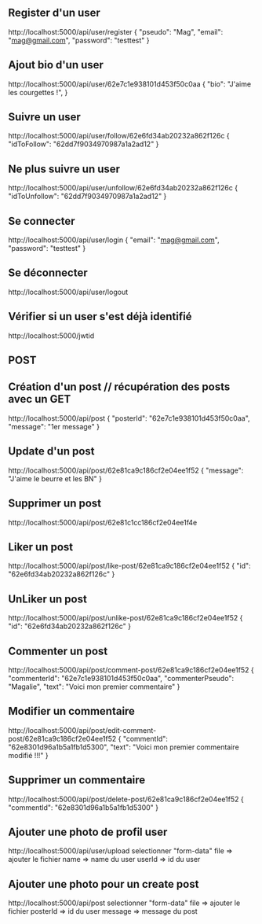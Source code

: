 ## Register d'un user
http://localhost:5000/api/user/register
{
    "pseudo": "Mag",
    "email": "mag@gmail.com",
    "password": "testtest"
}

## Ajout bio d'un user
http://localhost:5000/api/user/62e7c1e938101d453f50c0aa
{
    "bio": "J'aime les courgettes !",
}

## Suivre un user
http://localhost:5000/api/user/follow/62e6fd34ab20232a862f126c
{
     "idToFollow": "62dd7f9034970987a1a2ad12"
}

## Ne plus suivre un user
http://localhost:5000/api/user/unfollow/62e6fd34ab20232a862f126c
{
     "idToUnfollow": "62dd7f9034970987a1a2ad12"
}

## Se connecter
http://localhost:5000/api/user/login
{
    "email": "mag@gmail.com",
    "password": "testtest"
}

## Se déconnecter
http://localhost:5000/api/user/logout

## Vérifier si un user s'est déjà identifié 
http://localhost:5000/jwtid


## POST
## Création d'un post // récupération des posts avec un GET
http://localhost:5000/api/post
{
    "posterId": "62e7c1e938101d453f50c0aa",
    "message": "1er message"
}

## Update d'un post 
http://localhost:5000/api/post/62e81ca9c186cf2e04ee1f52
{
    "message": "J'aime le beurre et les BN"
}

## Supprimer un post
http://localhost:5000/api/post/62e81c1cc186cf2e04ee1f4e


## Liker un post 
http://localhost:5000/api/post/like-post/62e81ca9c186cf2e04ee1f52
{
    "id": "62e6fd34ab20232a862f126c"
}

## UnLiker un post 
http://localhost:5000/api/post/unlike-post/62e81ca9c186cf2e04ee1f52
{
    "id": "62e6fd34ab20232a862f126c"
}

## Commenter un post 
http://localhost:5000/api/post/comment-post/62e81ca9c186cf2e04ee1f52
{
    "commenterId": "62e7c1e938101d453f50c0aa",
    "commenterPseudo": "Magalie",
    "text": "Voici mon premier commentaire"
}

## Modifier un commentaire 
http://localhost:5000/api/post/edit-comment-post/62e81ca9c186cf2e04ee1f52
{
    "commentId": "62e8301d96a1b5a1fb1d5300",
    "text": "Voici mon premier commentaire modifié !!!"
}

## Supprimer un commentaire
http://localhost:5000/api/post/delete-post/62e81ca9c186cf2e04ee1f52
{
    "commentId": "62e8301d96a1b5a1fb1d5300"
}

## Ajouter une photo de profil user
http://localhost:5000/api/user/upload
selectionner "form-data"
file => ajouter le fichier
name => name du user
userId => id du user

## Ajouter une photo pour un create post
http://localhost:5000/api/post
selectionner "form-data"
file => ajouter le fichier
posterId => id du user
message => message du post